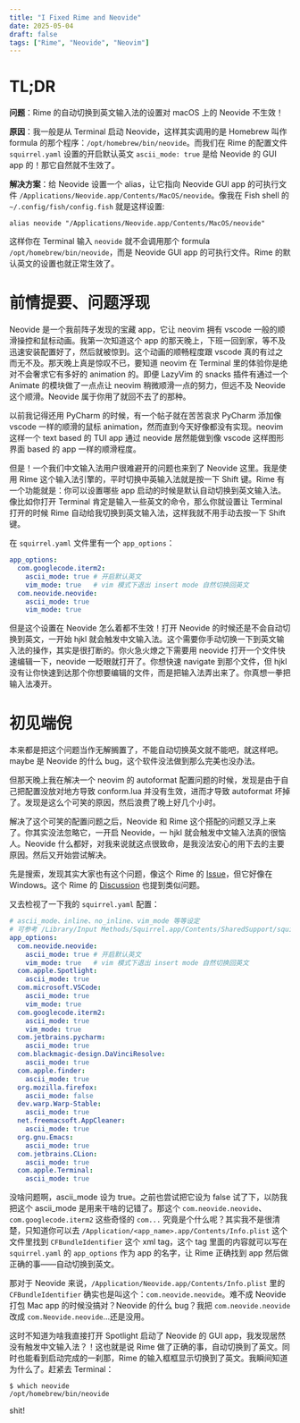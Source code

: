 ```yaml
---
title: "I Fixed Rime and Neovide"
date: 2025-05-04
draft: false
tags: ["Rime", "Neovide", "Neovim"]
---
```


# TL;DR

**问题**：Rime 的自动切换到英文输入法的设置对 macOS 上的 Neovide 不生效！

**原因**：我一般是从 Terminal 启动 Neovide，这样其实调用的是 Homebrew 叫作 formula 的那个程序：`/opt/homebrew/bin/neovide`。而我们在 Rime 的配置文件 `squirrel.yaml` 设置的开启默认英文 `ascii_mode: true` 是给 Neovide 的 GUI app 的！那它自然就不生效了。

**解决方案**：给 Neovide 设置一个 alias，让它指向 Neovide GUI app 的可执行文件 `/Applications/Neovide.app/Contents/MacOS/neovide`。像我在 Fish shell 的 `~/.config/fish/config.fish` 就是这样设置:

```shell
alias neovide "/Applications/Neovide.app/Contents/MacOS/neovide"
```

这样你在 Terminal 输入 `neovide` 就不会调用那个 formula `/opt/homebrew/bin/neovide`，而是 Neovide GUI app 的可执行文件。Rime 的默认英文的设置也就正常生效了。

# 前情提要、问题浮现

Neovide 是一个我前阵子发现的宝藏 app，它让 neovim 拥有 vscode 一般的顺滑操控和鼠标动画。我第一次知道这个 app 的那天晚上，下班一回到家，等不及迅速安装配置好了，然后就被惊到。这个动画的顺畅程度跟 vscode 真的有过之而无不及。那天晚上真是惊叹不已，要知道 neovim 在 Terminal 里的体验你是绝对不会奢求它有多好的 animation 的。即便 LazyVim 的 snacks 插件有通过一个 Animate 的模块做了一点点让 neovim 稍微顺滑一点的努力，但远不及 Neovide 这个顺滑。Neovide 属于你用了就回不去了的那种。

以前我记得还用 PyCharm 的时候，有一个帖子就在苦苦哀求 PyCharm 添加像 vscode 一样的顺滑的鼠标 animation，然而直到今天好像都没有实现。neovim 这样一个 text based 的 TUI app 通过 neovide 居然能做到像 vscode 这样图形界面 based 的 app 一样的顺滑程度。

但是！一个我们中文输入法用户很难避开的问题也来到了 Neovide 这里。我是使用 Rime 这个输入法引擎的，平时切换中英输入法就是按一下 Shift 键。Rime 有一个功能就是：你可以设置哪些 app 启动的时候是默认自动切换到英文输入法。像比如你打开 Terminal 肯定是输入一些英文的命令，那么你就设置让 Terminal 打开的时候 Rime 自动给我切换到英文输入法，这样我就不用手动去按一下 Shift 键。

在 `squirrel.yaml` 文件里有一个 `app_options`：

```yaml
app_options:
  com.googlecode.iterm2:
    ascii_mode: true # 开启默认英文
    vim_mode: true   # vim 模式下退出 insert mode 自然切换回英文
  com.neovide.neovide:
    ascii_mode: true
    vim_mode: true
```

但是这个设置在 Neovide 怎么着都不生效！打开 Neovide 的时候还是不会自动切换到英文，一开始 hjkl 就会触发中文输入法。这个需要你手动切换一下到英文输入法的操作，其实是很打断的。你火急火燎之下需要用 neovide 打开一个文件快速编辑一下，neovide 一眨眼就打开了。你想快速 navigate 到那个文件，但 hjkl 没有让你快速到达那个你想要编辑的文件，而是把输入法弄出来了。你真想一拳把输入法凑开。

# 初见端倪

本来都是把这个问题当作无解搁置了，不能自动切换英文就不能吧，就这样吧。maybe 是 Neovide 的什么 bug，这个软件没法做到那么完美也没办法。

但那天晚上我在解决一个 neovim 的 autoformat 配置问题的时候，发现是由于自己把配置没放对地方导致 conform.lua 并没有生效，进而才导致 autoformat 坏掉了。发现是这么个可笑的原因，然后浪费了晚上好几个小时。

解决了这个可笑的配置问题之后，Neovide 和 Rime 这个搭配的问题又浮上来了。你其实没法忽略它，一开启 Neovide，一 hjkl 就会触发中文输入法真的很恼人。Neovide 什么都好，对我来说就这点很致命，是我没法安心的用下去的主要原因。然后又开始尝试解决。

先是搜索，发现其实大家也有这个问题，像这个 Rime 的 [Issue](https://github.com/rime/home/issues/1537)，但它好像在 Windows。这个 Rime 的 [Discussion](https://github.com/rime/home/discussions/1283) 也提到类似问题。

又去检视了一下我的 `squirrel.yaml` 配置：

```yaml
# ascii_mode、inline、no_inline、vim_mode 等等设定
# 可参考 /Library/Input Methods/Squirrel.app/Contents/SharedSupport/squirrel.yaml
app_options:
  com.neovide.neovide:
    ascii_mode: true # 开启默认英文
    vim_mode: true   # vim 模式下退出 insert mode 自然切换回英文
  com.apple.Spotlight:
    ascii_mode: true
  com.microsoft.VSCode:
    ascii_mode: true
    vim_mode: true
  com.googlecode.iterm2:
    ascii_mode: true
    vim_mode: true
  com.jetbrains.pycharm:
    ascii_mode: true
  com.blackmagic-design.DaVinciResolve:
    ascii_mode: true
  com.apple.finder:
    ascii_mode: true
  org.mozilla.firefox:
    ascii_mode: false
  dev.warp.Warp-Stable:
    ascii_mode: true
  net.freemacsoft.AppCleaner:
    ascii_mode: true
  org.gnu.Emacs:
    ascii_mode: true
  com.jetbrains.CLion:
    ascii_mode: true
  com.apple.Terminal:
    ascii_mode: true
```

没啥问题啊，ascii_mode 设为 true。之前也尝试把它设为 false 试了下，以防我把这个 ascii_mode 是用来干啥的记错了。那这个 `com.neovide.neovide`、`com.googlecode.iterm2` 这些奇怪的 `com...` 究竟是个什么呢？其实我不是很清楚，只知道你可以去 `/Application/<app_name>.app/Contents/Info.plist` 这个文件里找到 `CFBundleIdentifier` 这个 xml tag，这个 tag 里面的内容就可以写在 `squirrel.yaml` 的 `app_options` 作为 app 的名字，让 Rime 正确找到 app 然后做正确的事——自动切换到英文。

那对于 Neovide 来说，`/Application/Neovide.app/Contents/Info.plist` 里的 `CFBundleIdentifier` 确实也是叫这个：`com.neovide.neovide`。难不成 Neovide 打包 Mac app 的时候没搞对？Neovide 的什么 bug？我把 `com.neovide.neovide` 改成 `com.Neovide.neovide`...还是没用。

这时不知道为啥我直接打开 Spotlight 启动了 Neovide 的 GUI app，我发现居然没有触发中文输入法？！这也就是说 Rime 做了正确的事，自动切换到了英文。同时也能看到启动完成的一刹那，Rime 的输入框框显示切换到了英文。我瞬间知道为什么了。赶紧去 Terminal：

```fish
$ which neovide
/opt/homebrew/bin/neovide
```

shit!
